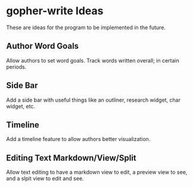# gopher-write Ideas

These are ideas for the program to be implemented in the future.

## Author Word Goals
Allow authors to set word goals. Track words written overall; in certain periods.

## Side Bar
Add a side bar with useful things like an outliner, research widget, char widget, etc.

## Timeline
Add a timeline feature to allow authors better visualization.

## Editing Text Markdown/View/Split
Allow text editing to have a markdown view to edit, a preview view to see, and a slpit view to edit and see.
